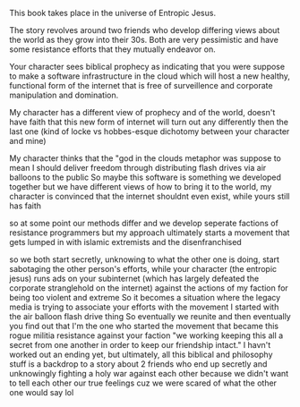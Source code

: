 This book takes place in the universe of Entropic Jesus. 

The story revolves around two friends who develop differing views about the world as they grow into their 30s. Both are very pessimistic and have some resistance efforts that they mutually endeavor on.

Your character sees biblical prophecy as indicating that you were suppose to make a software infrastructure in the cloud which will host a new healthy, functional form of the internet that is free of surveillence and corporate manipulation and domination.

My character has a different view of prophecy and of the world, doesn't have faith that this new form of internet will turn out any differently then the last one (kind of locke vs hobbes-esque dichotomy between your character and mine)

My character thinks that the "god in the clouds metaphor was suppose to mean I should deliver freedom through distributing flash drives via air balloons to the public
So maybe this software is something we developed together but we have different views of how to bring it to the world, my character is convinced that the internet shouldnt even exist, while yours still has faith

so at some point our methods differ and we develop seperate factions of resistance programmers
but my approach ultimately starts a movement that gets lumped in with islamic extremists and the disenfranchised

so we both start secretly, unknowing to what the other one is doing, start sabotaging the other person's efforts, while your character (the entropic jesus) runs ads on your subinternet (which has largely defeated the corporate stranglehold on the internet) against the actions of my faction for being too violent and extreme
So it becomes a situation where the legacy media is trying to associate your efforts with the movement I started with the air balloon flash drive thing
So eventually we reunite and then eventually you find out that I'm the one who started the movement that became this rogue militia resistance against your faction
"we working keeping this all a secret from one another in order to keep our friendship intact."
I havn't worked out an ending yet, but ultimately, all this biblical and philosophy stuff is a backdrop to a story about 2 friends who end up secretly and unknowingly fighting a holy war against each other because we didn't want to tell each other our true feelings cuz we were scared of what the other one would say lol
